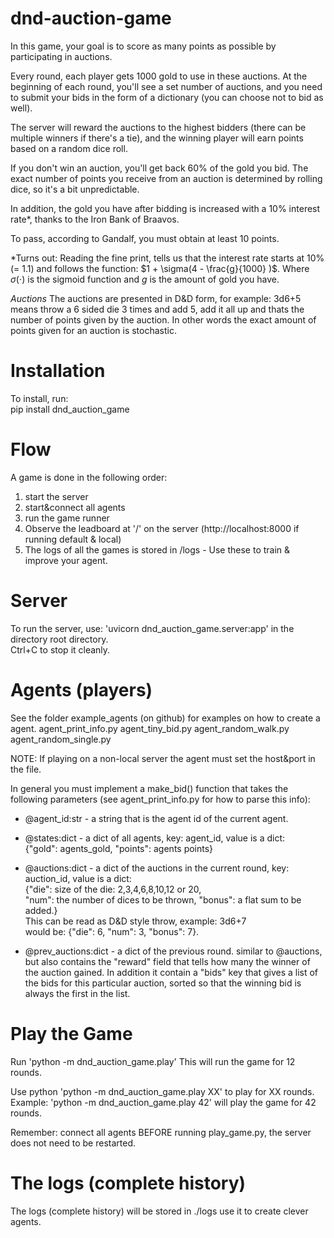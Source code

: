 # dnd-auction-game


In this game, your goal is to score as many points as possible by participating in auctions. 

Every round, each player gets 1000 gold to use in these auctions. At the beginning of each round, you'll see a set number of auctions, and you need to submit your bids in the form of a dictionary (you can choose not to bid as well).  

The server will reward the auctions to the highest bidders (there can be multiple winners if there's a tie), and the winning player will earn points based on a random dice roll.  

If you don't win an auction, you'll get back 60% of the gold you bid. The exact number of points you receive from an auction is determined by rolling dice, so it's a bit unpredictable.  

In addition, the gold you have after bidding is increased with a 10% interest rate*, thanks to the Iron Bank of Braavos.

To pass, according to Gandalf, you must obtain at least 10 points. 

*Turns out: Reading the fine print, tells us that the interest rate starts at 10% (= 1.1) and follows the function:  $1 + \sigma(4 - \frac{g}{1000} )$. Where $\sigma(\cdot)$ is the sigmoid function and $g$ is the amount of gold you have.

_Auctions_
The auctions are presented in D&D form, for example: 3d6+5 means throw a 6 sided die 3 times and add 5, add it all up
and thats the number of points given by the auction. In other words the exact amount of points given for an auction is
stochastic. 



# Installation
To install, run:  
pip install dnd_auction_game



# Flow
A game is done in the following order:
1. start the server
2. start&connect all agents 
3. run the game runner
4. Observe the leadboard at '/' on the server (http://localhost:8000 if running default & local)
5. The logs of all the games is stored in /logs - Use these to train & improve your agent.


# Server 
To run the server, use: 'uvicorn dnd_auction_game.server:app' in the directory root directory.  
Ctrl+C to stop it cleanly.

# Agents (players)
See the folder example_agents (on github) for examples on how to create a agent.
    agent_print_info.py
    agent_tiny_bid.py
    agent_random_walk.py
    agent_random_single.py



NOTE: If playing on a non-local server the agent must set the host&port in the file.

In general you must implement a make_bid() function that takes the following parameters (see agent_print_info.py for how to parse this info):

* @agent_id:str - a string that is the agent id of the current agent.

* @states:dict - a dict of all agents, key: agent_id, value is a dict:  
              {"gold": agents_gold, "points": agents points}

* @auctions:dict - a dict of the auctions in the current round, key: auction_id, value is a dict:  
  {"die": size of the die: 2,3,4,6,8,10,12 or 20,  
   "num": the number of dices to be thrown, 
   "bonus": a flat sum to be added.}  
   This can be read as D&D style throw, example: 3d6+7  
   would be: {"die": 6, "num": 3, "bonus": 7}.

* @prev_auctions:dict - a dict of the previous round. similar to
@auctions, but also contains the "reward" field that tells how many 
the winner of the auction gained. In addition it contain a "bids" key
that gives a list of the bids for this particular auction, sorted so that the winning bid is always the first in the list.


# Play the Game
Run 'python -m dnd_auction_game.play' 
This will run the game for 12 rounds.

Use python 'python -m dnd_auction_game.play XX'
to play for XX rounds. Example: 'python -m dnd_auction_game.play 42' will play the game for 42 rounds.

Remember: connect all agents BEFORE running play_game.py, the server does not need to be restarted.

# The logs (complete history)
The logs (complete history) will be stored in ./logs use it to  create clever agents.









